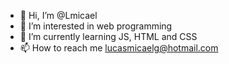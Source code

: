 - 👋 Hi, I’m @Lmicael
- 👀 I’m interested in web programming
- 🌱 I’m currently learning JS, HTML and CSS
- 📫 How to reach me lucasmicaelg@hotmail.com

<!---
Lmicael/Lmicael is a ✨ special ✨ repository because its `README.md` (this file) appears on your GitHub profile.
You can click the Preview link to take a look at your changes.
--->
